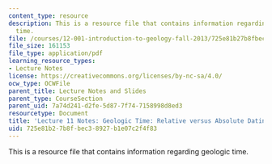 ```yaml
---
content_type: resource
description: This is a resource file that contains information regarding geologic
  time.
file: /courses/12-001-introduction-to-geology-fall-2013/725e81b27b8fbec38927b1e07c2f4f83_MIT12_001F13_Lec11Notes.pdf
file_size: 161153
file_type: application/pdf
learning_resource_types:
- Lecture Notes
license: https://creativecommons.org/licenses/by-nc-sa/4.0/
ocw_type: OCWFile
parent_title: Lecture Notes and Slides
parent_type: CourseSection
parent_uid: 7a74d241-d2fe-5d87-7f74-7158998d8ed3
resourcetype: Document
title: 'Lecture 11 Notes: Geologic Time: Relative versus Absolute Dating'
uid: 725e81b2-7b8f-bec3-8927-b1e07c2f4f83
---
```

This is a resource file that contains information regarding geologic time.